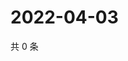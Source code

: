 # 2022-04-03

共 0 条

<!-- BEGIN WEIBO -->
<!-- 最后更新时间 Sun Apr 03 2022 23:12:51 GMT+0800 (China Standard Time) -->

<!-- END WEIBO -->
